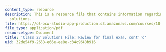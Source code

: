 ```yaml
---
content_type: resource
description: This is a resource file that contains information regarding class 27
  solutions.
file: https://ol-ocw-studio-app-production.s3.amazonaws.com/courses/18-05-introduction-to-probability-and-statistics-spring-2014/32de54f92658e66eee8ec34c9648b916_MIT18_05S14_class27-sol.pdf
file_type: application/pdf
resourcetype: Document
title: 'Class 27 Solutions File: Review for final exam, cont''d'
uid: 32de54f9-2658-e66e-ee8e-c34c9648b916
---
```

